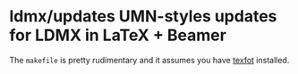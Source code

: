 # ldmx/updates UMN-styles updates for LDMX in LaTeX + Beamer

The `makefile` is pretty rudimentary and it assumes you have [texfot](https://ctan.org/pkg/texfot?lang=en) installed.
